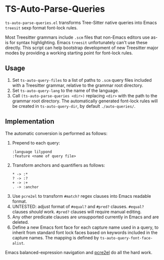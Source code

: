 # TS-Auto-Parse-Queries

`ts-auto-parse-queries.el` transforms Tree-Sitter native queries into Emacs `treesit` sexp format font-lock rules.

Most Treesitter grammars include `.scm` files that non-Emacs editors use as-is for syntax highlighting. Emacs `treesit` unfortunately can't use these directly. This script can help bootstrap development of new Treesitter major modes by providing a working starting point for font-lock rules.

## Usage

1. Set `ts-auto-query-files` to a list of paths to `.scm` query files included with a Treesitter grammar, relative to the grammar root directory.
2. Set `ts-auto-query-lang` to the name of the language.
3. Call `(ts-auto-parse-queries <dir>)` replacing `<dir>` with the path to the grammar root directory. The automatically generated font-lock rules will be created in `ts-auto-query-dir`, by default `./auto-queries/`.

## Implementation

The automatic conversion is performed as follows:

1. Prepend to each query:
   ```
   :language lilypond
   :feature <name of query file>
   ```
2. Transform anchors and quantifiers as follows:
   ```
   * -> :*
   ? -> :?
   + -> :+
   . -> :anchor
   ```
3. Use `pcre2el` to transform `#match?` regex clauses into Emacs readable format.
4. UNTESTED: adjust format of `#equal?` and `#pred?` clauses. `#equal?` clauses *should* work. `#pred?` clauses will require manual editing.
5. Any other predicate clauses are unsupported currently in Emacs and are deleted.
6. Define a new Emacs font face for each capture name used in a query, to inherit from standard font lock faces based on keywords included in the capture names. The mapping is defined by `ts-auto-query-font-face-alist`.

Emacs balanced-expression navigation and [pcre2el](https://github.com/joddie/pcre2el) do all the hard work.
